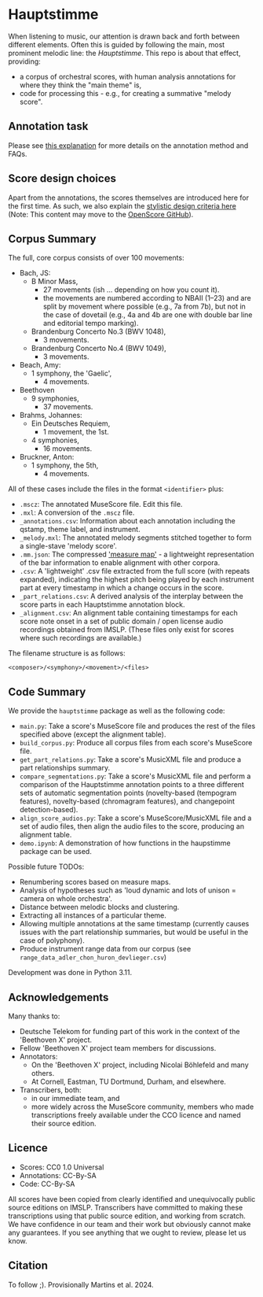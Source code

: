 # Hauptstimme

When listening to music, our attention is drawn back and forth between different elements.
Often this is guided by following the main, most prominent melodic line: the _Hauptstimme_.
This repo is about that effect, providing:
- a corpus of orchestral scores, with human analysis annotations for where they think the "main theme" is,
- code for processing this - e.g., for creating a summative "melody score".


## Annotation task

Please see [this explanation](./annotation.md)
for more details on the annotation method and FAQs.


## Score design choices

Apart from the annotations, the scores themselves are introduced here for the first time.
As such, we also explain the [stylistic design criteria here](./score_design.md)
(Note: This content may move to the [OpenScore GitHub](https://github.com/openscore)).


## Corpus Summary

The full, core corpus consists of over 100 movements:
- Bach, JS:
  - B Minor Mass,
    - 27 movements (ish ... depending on how you count it).
    - the movements are numbered according to NBAII (1–23) and are split by movement where possible (e.g., 7a from 7b), but not in the case of dovetail (e.g., 4a and 4b are one with double bar line and editorial tempo marking).
  - Brandenburg Concerto No.3 (BWV 1048),
    - 3 movements.
  - Brandenburg Concerto No.4 (BWV 1049),
    - 3 movements.
- Beach, Amy:
  - 1 symphony, the 'Gaelic',
    - 4 movements.
- Beethoven
  - 9 symphonies,
    - 37 movements.
- Brahms, Johannes:
  - Ein Deutsches Requiem,
    - 1 movement, the 1st.
  - 4 symphonies,
    - 16 movements.
- Bruckner, Anton:
  - 1 symphony, the 5th,
    - 4 movements.

All of these cases include the files in the format `<identifier>` plus:
- `.mscz`: The annotated MuseScore file. Edit this file.
- `.mxl`: A conversion of the `.mscz` file.
- `_annotations.csv`: Information about each annotation including the qstamp, theme label, and instrument.
- `_melody.mxl`: The annotated melody segments stitched together to form a single-stave 'melody score'.
- `.mm.json`: The compressed ['measure map'](https://dl.acm.org/doi/10.1145/3625135.3625136) - a lightweight representation of the bar information to enable alignment with other corpora.
- `.csv`: A 'lightweight' .csv file extracted from the full score (with repeats expanded), indicating the highest pitch being played by each instrument part at every timestamp in which a change occurs in the score.
- `_part_relations.csv`: A derived analysis of the interplay between the score parts in each Hauptstimme annotation block.
- `_alignment.csv`: An alignment table containing timestamps for each score note onset in a set of public domain / open license audio recordings obtained from IMSLP. (These files only exist for scores where such recordings are available.)

The filename structure is as follows:
```
<composer>/<symphony>/<movement>/<files>
```

## Code Summary

We provide the `hauptstimme` package as well as the following code:
- `main.py`: Take a score's MuseScore file and produces the rest of the files specified above (except the alignment table).
- `build_corpus.py`: Produce all corpus files from each score's MuseScore file.
- `get_part_relations.py`: Take a score's MusicXML file and produce a part relationships summary.
- `compare_segmentations.py`: Take a score's MusicXML file and perform a comparison of the Hauptstimme annotation points to a three different sets of automatic segmentation points (novelty-based (tempogram features), novelty-based (chromagram features), and changepoint detection-based).
- `align_score_audios.py`: Take a score's MuseScore/MusicXML file and a set of audio files, then align the audio files to the score, producing an alignment table.
- `demo.ipynb`: A demonstration of how functions in the haupstimme package can be used.

Possible future TODOs:
- Renumbering scores based on measure maps.
- Analysis of hypotheses such as 'loud dynamic and lots of unison = camera on whole orchestra'.
- Distance between melodic blocks and clustering.
- Extracting all instances of a particular theme.
- Allowing multiple annotations at the same timestamp (currently causes issues with the part relationship summaries, but would be useful in the case of polyphony).
- Produce instrument range data from our corpus (see `range_data_adler_chon_huron_devlieger.csv`)

Development was done in Python 3.11.

## Acknowledgements

Many thanks to:
- Deutsche Telekom for funding part of this work in the context of the 'Beethoven X' project.
- Fellow 'Beethoven X' project team members for discussions.
- Annotators:
  - On the 'Beethoven X' project, including Nicolai Böhlefeld and many others.
  - At Cornell, Eastman, TU Dortmund, Durham, and elsewhere.
- Transcribers, both:
  - in our immediate team, and 
  - more widely across the MuseScore community, members who made transcriptions freely available under the CCO licence and named their source edition.


## Licence 

- Scores: CC0 1.0 Universal
- Annotations: CC-By-SA
- Code: CC-By-SA

All scores have been copied from clearly identified and unequivocally public source editions on IMSLP.
Transcribers have committed to making these transcriptions using that public source edition, and working from scratch.
We have confidence in our team and their work but obviously cannot make any guarantees.
If you see anything that we ought to review, please let us know.


## Citation

To follow ;). Provisionally Martins et al. 2024.
